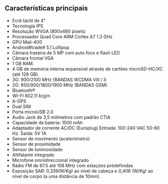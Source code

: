 ## Características principais

- Ecrã táctil de 4"
- Tecnologia IPS
- Resolução WVGA (800x480 pixels)
- Processador Quad Core ARM Cortex A7 1.3 GHz 
- GPU Mali-400
- Android#trade# 5.1 Lollipop
- Câmara traseira de 5 MP com auto foco e flash LED
- Câmara frontal VGA
- 1 GB RAM.
- 4 GB de memória interna expansível através de cartões microSD-HC/XC (até 128 GB).
- 3G: 900/2100 MHz (BANDAS WCDMA VIII / I)
- 2G: 850/900/1800/1900 MHz (BANDAS GSM)
- Bluetooth®
- WI-FI 802.11 b/g/n
- A-GPS
- Dual SIM
- Porta microUSB 2.0
- Áudio Jack de 3,5 milímetros com padrão CTIA
- Capacidade da bateria: 1500 mAh
- Adaptador de corrente AC/DC (Europlug) Entrada: 100-240 VAC 50-60 Hz. Saída: 5V 1A
- Sensor de movimento (acelerómetro)
- Sensor de proximidade
- Sensor de luminosidade
- Altifalante integrado
- Microfone omnidireccional integrado
- Rádio FM de 87.5 até 108 MHz com estações prédefinidas
- Exposição SAR: 0,339(W/Kg) ao nível de cabeça e 0,406 (W/Kg) ao nível de corpo (a uma distância de 10mm).

